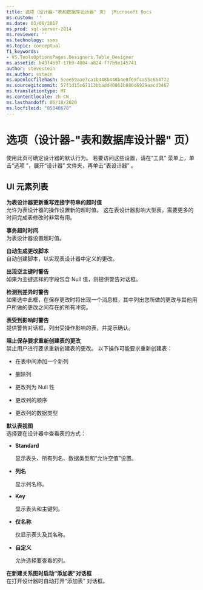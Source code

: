 ```yaml
---
title: 选项（设计器-"表和数据库设计器" 页） |Microsoft Docs
ms.custom: ''
ms.date: 03/06/2017
ms.prod: sql-server-2014
ms.reviewer: ''
ms.technology: ssms
ms.topic: conceptual
f1_keywords:
- VS.ToolsOptionsPages.Designers.Table_Designer
ms.assetid: b43f4b97-17b9-4004-a824-f77b9e145741
author: stevestein
ms.author: sstein
ms.openlocfilehash: 5eee59aae7ca1b448b448b4e8f69fca55c664772
ms.sourcegitcommit: 57f1d15c67113bbadd40861b886d6929aacd3467
ms.translationtype: MT
ms.contentlocale: zh-CN
ms.lasthandoff: 06/18/2020
ms.locfileid: "85048678"
---
```

# <a name="options-designers-table-and-database-designers-page"></a>选项（设计器-"表和数据库设计器" 页）
  使用此页可确定设计器的默认行为。 若要访问这些设置，请在“工具”  菜单上，单击“选项  ”，展开“设计器”  文件夹，再单击“表设计器”  。  
  
## <a name="ui-element-list"></a>UI 元素列表  
 **为表设计器更新重写连接字符串的超时值**  
 允许为表设计器的操作设置新的超时值。 这在表设计器影响大型表，需要更多的时间完成表修改时非常有用。  
  
 **事务超时时间**  
 为表设计器设置超时值。  
  
 **自动生成更改脚本**  
 自动创建脚本，以实现表设计器中定义的更改。  
  
 **出现空主键时警告**  
 如果为主键选择的字段包含 Null 值，则提供警告对话框。  
  
 **检测到差异时警告**  
 如果选中此框，在保存更改时将出现一个消息框，其中列出您所做的更改与其他用户所做的更改之间存在的所有冲突。  
  
 **表受到影响时警告**  
 提供警告对话框，列出受操作影响的表，并提示确认。  
  
 **阻止保存要求重新创建表的更改**  
 禁止用户进行要求重新创建表的更改。 以下操作可能要求重新创建表：  
  
-   在表中间添加一个新列  
  
-   删除列  
  
-   更改列为 Null 性  
  
-   更改列的顺序  
  
-   更改列的数据类型  
  
 **默认表视图**  
 选择要在设计器中查看表的方式：  
  
-   **Standard**  
  
     显示表头、所有列名、数据类型和“允许空值”设置。  
  
-   **列名**  
  
     显示列名称。  
  
-   **Key**  
  
     显示表头和主键列。  
  
-   **仅名称**  
  
     仅显示表头及其名称。  
  
-   **自定义**  
  
     允许选择要查看的列。  
  
 **在新建关系图时启动“添加表”对话框**  
 在打开设计器时自动打开“添加表”  对话框。  
  
  
